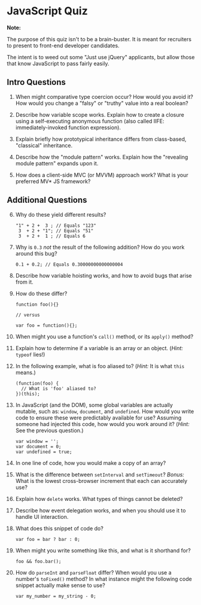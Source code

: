 # JavaScript Quiz

**Note:**

The purpose of this quiz isn't to be a brain-buster. It is meant for recruiters to present to front-end developer candidates.

The intent is to weed out some "Just use jQuery" applicants, but allow those that know JavaScript to pass fairly easily.

## Intro Questions

01. When might comparative type coercion occur? How would you avoid it? How would you change a "falsy" or "truthy" value into a real boolean?

02. Describe how variable scope works. Explain how to create a closure using a self-executing anonymous function (also called IIFE: immediately-invoked function expression).

03. Explain briefly how prototypical inheritance differs from class-based, "classical" inheritance.

04. Describe how the "module pattern" works. Explain how the "revealing module pattern" expands upon it.

05. How does a client-side MVC (or MVVM) approach work? What is your preferred MV* JS framework?

## Additional Questions

06. Why do these yield different results?

        "1" + 2 +  3 ; // Equals "123"
         3  + 2 + "1"; // Equals "51"
         3  + 2 +  1 ; // Equals 6

07. Why is `0.3` *not* the result of the following addition? How do you work around this bug?

        0.1 + 0.2; // Equals 0.30000000000000004

08. Describe how variable hoisting works, and how to avoid bugs that arise from it.

09. How do these differ?

        function foo(){}

        // versus

        var foo = function(){};

10. When might you use a function's `call()` method, or its `apply()` method?

11. Explain how to determine if a variable is an array or an object. (*Hint:* `typeof` lies!)

12. In the following example, what is foo aliased to? (*Hint:* It is what `this` means.)

        (function(foo) {
          // What is 'foo' aliased to?
        })(this);

13. In JavaScript (and the DOM), some global variables are actually mutable, such as: `window`, `document`, and `undefined`. How would you write code to ensure these were predictably available for use? Assuming someone had injected this code, how would you work around it? (*Hint:* See the previous question.)

        var window = '';
        var document = 0;
        var undefined = true;

14. In one line of code, how you would make a copy of an array?

15. What is the difference between `setInterval` and `setTimeout`? *Bonus:* What is the lowest cross-browser increment that each can accurately use?

16. Explain how `delete` works. What types of things cannot be deleted?

17. Describe how event delegation works, and when you should use it to handle UI interaction.

18. What does this snippet of code do?

        var foo = bar ? bar : 0;

19. When might you write something like this, and what is it shorthand for?

        foo && foo.bar();

20. How do `parseInt` and `parseFloat` differ? When would you use a number's `toFixed()` method? In what instance might the following code snippet actually make sense to use?

        var my_number = my_string - 0;